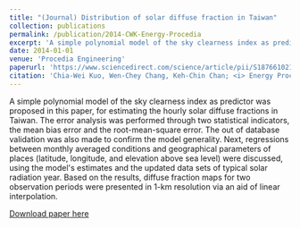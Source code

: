 ```yaml
---
title: "(Journal) Distribution of solar diffuse fraction in Taiwan"
collection: publications
permalink: /publication/2014-CWK-Energy-Procedia
excerpt: 'A simple polynomial model of the sky clearness index as predictor was proposed in this paper, for estimating the hourly solar diffuse fractions in Taiwan. The error analysis was performed through two statistical indicators, the mean bias error and the root-mean-square error. The out of database validation was also made to confirm the model generality...'
date: 2014-01-01
venue: 'Procedia Engineering'
paperurl: 'https://www.sciencedirect.com/science/article/pii/S1876610214014659'
citation: 'Chia-Wei Kuo, Wen-Chey Chang, Keh-Chin Chan; <i> Energy Procedia</i>. Vol. 57, pg. 1120-1129, 2014.'
---
```

A simple polynomial model of the sky clearness index as predictor was proposed in this paper, for estimating the hourly solar diffuse fractions in Taiwan. The error analysis was performed through two statistical indicators, the mean bias error and the root-mean-square error. The out of database validation was also made to confirm the model generality. Next, regressions between monthly averaged conditions and geographical parameters of places (latitude, longitude, and elevation above sea level) were discussed, using the model's estimates and the updated data sets of typical solar radiation year. Based on the results, diffuse fraction maps for two observation periods were presented in 1-km resolution via an aid of linear interpolation.


[Download paper here](https://phxiranter.github.io/chiaweikuo.github.io/files/2014-CWK-Energy-Procedia.pdf)


